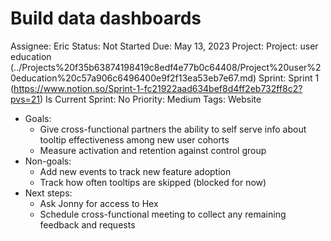 # Build data dashboards

Assignee: Eric
Status: Not Started
Due: May 13, 2023
Project: Project: user education  (../Projects%20f35b63874198419c8edf4e77b0c64408/Project%20user%20education%20c57a906c6496400e9f2f13ea53eb7e67.md)
Sprint: Sprint 1 (https://www.notion.so/Sprint-1-fc21922aad634bef8d4ff2eb732ff8c2?pvs=21)
Is Current Sprint: No
Priority: Medium
Tags: Website

- Goals:
    - Give cross-functional partners the ability to self serve info about tooltip effectiveness among new user cohorts
    - Measure activation and retention against control group
- Non-goals:
    - Add new events to track new feature adoption
    - Track how often tooltips are skipped (blocked for now)
- Next steps:
    - Ask Jonny for access to Hex
    - Schedule cross-functional meeting to collect any remaining feedback and requests
